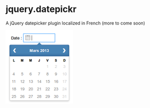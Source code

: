 jquery.datepickr
================

A jQuery datepicker plugin localized in French (more to come soon)

![jQuery Datepickr in action](screenshot.png)
